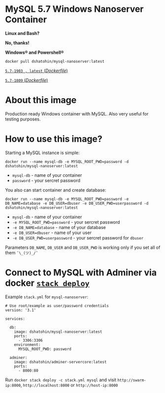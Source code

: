 # MySQL 5.7 Windows Nanoserver Container

**Linux and Bash?**

**No, thanks!**

**Windows® and Powershell®**

`docker pull dshatohin/mysql-nanoserver:latest`

[`5.7-1903 , latest` (*Dockerfile*)](https://github.com/dshatohin/mysql-nanoserver-docker/blob/master/mysql-nanoserver_5.7-1903/Dockerfile)

[`5.7-1809` (*Dockerfile*)](https://github.com/dshatohin/mysql-nanoserver-docker/blob/master/mysql-nanoserver_5.7-1809/Dockerfile)

# About this image
Production ready Windows container with MySQL. Also very useful for testing purposes.

# How to use this image?
Starting a MySQL instance is simple:

`docker run --name mysql-db -e MYSQL_ROOT_PWD=password -d dshatohin/mysql-nanoserver:latest`

 - `mysql-db` - name of your container
 - `password` - your sercret password

You also can start container and create database:

`docker run --name mysql-db -e MYSQL_ROOT_PWD=password -e DB_NAME=database -e DB_USER=dbuser -e DB_USER_PWD=userpassword -d dshatohin/mysql-nanoserver:latest`

 - `mysql-db` - name of your container
 - `-e MYSQL_ROOT_PWD=password` - your sercret password
 - `-e DB_NAME=database` - name of your database
 - `-e DB_USER=dbuser` - name of your user
 - `-e DB_USER_PWD=userpassword` - your sercret password for `dbuser`

Parameters `DB_NAME`, `DB_USER` and `DB_USER_PWD` is working only if you set all of them `¯\_(ツ)_/¯`

# Connect to MySQL with Adminer via docker [`stack deploy`](https://docs.docker.com/engine/reference/commandline/stack_deploy)
Example `stack.yml` for `mysql-nanoserver`:
```
# Use root/example as user/password credentials
version: '3.1'

services:

  db:
    image: dshatohin/mysql-nanoserver:latest
    ports:
      - 3306:3306
    environment:
      MYSQL_ROOT_PWD: password

  adminer:
    image: dshatohin/adminer-servercore:latest
    ports:
      - 8000:80
```
Run `docker stack deploy -c stack.yml mysql` and visit `http://swarm-ip:8000`, `http://localhost:8000` or `http://host-ip:8000`
